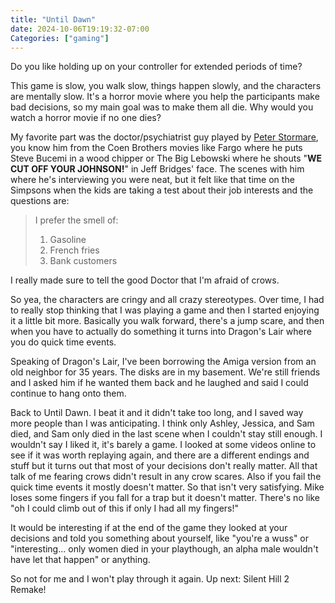```yaml
---
title: "Until Dawn"
date: 2024-10-06T19:19:32-07:00
Categories: ["gaming"]
---
```


Do you like holding up on your controller for extended periods of time? 

This game is slow, you walk slow, things happen slowly, and the characters are mentally slow. It's a horror movie where you help the participants make bad decisions, so my main goal was to make them all die. Why would you watch a horror movie if no one dies?

My favorite part was the doctor/psychiatrist guy played by [Peter Stormare](https://en.wikipedia.org/wiki/Peter_Stormare), you know him from the Coen Brothers movies like Fargo where he puts Steve Bucemi in a wood chipper or The Big Lebowski where he shouts "**WE CUT OFF YOUR JOHNSON!**" in Jeff Bridges' face. The scenes with him where he's interviewing you were neat, but it felt like that time on the Simpsons when the kids are taking a test about their job interests and the questions are:

> I prefer the smell of:
> 1. Gasoline
> 1. French fries
> 1. Bank customers 

I really made sure to tell the good Doctor that I'm afraid of crows. 

So yea, the characters are cringy and all crazy stereotypes. Over time, I had to really stop thinking that I was playing a game and then I started enjoying it a little bit more. Basically you walk forward, there's a jump scare, and then when you have to actually do something it turns into Dragon's Lair where you do quick time events.

Speaking of Dragon's Lair, I've been borrowing the Amiga version from an old neighbor for 35 years. The disks are in my basement. We're still friends and I asked him if he wanted them back and he laughed and said I could continue to hang onto them.

Back to Until Dawn. I beat it and it didn't take too long, and I saved way more people than I was anticipating. I think only Ashley, Jessica, and Sam died, and Sam only died in the last scene when I couldn't stay still enough. I wouldn't say I liked it, it's barely a game. I looked at some videos online to see if it was worth replaying again, and there are a different endings and stuff but it turns out that most of your decisions don't really matter. All that talk of me fearing crows didn't result in any crow scares. Also if you fail the quick time events it mostly doesn't matter. So that isn't very satisfying. Mike loses some fingers if you fall for a trap but it doesn't matter. There's no like "oh I could climb out of this if only I had all my fingers!" 

It would be interesting if at the end of the game they looked at your decisions and told you something about yourself, like "you're a wuss" or "interesting... only women died in your playthough, an alpha male wouldn't have let that happen" or anything.

So not for me and I won't play through it again. Up next: Silent Hill 2 Remake!

